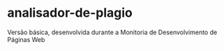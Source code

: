# analisador-de-plagio
Versão básica, desenvolvida durante a Monitoria de Desenvolvimento de Páginas Web
